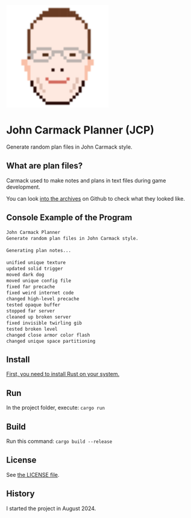 <img src="doc/carmack_vector.svg" width="272"/>

# John Carmack Planner (JCP)

Generate random plan files in John Carmack style.

## What are plan files?

Carmack used to make notes and plans in text files during game development.

You can look [into the archives](https://github.com/ESWAT/john-carmack-plan-archive) on Github to check what they looked like.

## Console Example of the Program

```
John Carmack Planner
Generate random plan files in John Carmack style.

Generating plan notes...

unified unique texture
updated solid trigger
moved dark dog
moved unique config file
fixed far precache
fixed weird internet code
changed high-level precache
tested opaque buffer
stopped far server
cleaned up broken server
fixed invisible twirling gib
tested broken level
changed close armor color flash
changed unique space partitioning
```

## Install

[First, you need to install Rust on your system.](https://www.rust-lang.org/tools/install)

## Run

In the project folder, execute: `cargo run`

## Build

Run this command: `cargo build --release`

## License

See [the LICENSE file](LICENSE).

## History

I started the project in August 2024.
